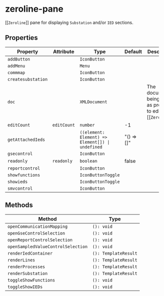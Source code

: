 # zeroline-pane

[[`Zeroline`]] pane for displaying `Substation` and/or `IED` sections.

## Properties

| Property           | Attribute   | Type                                             | Default    | Description                                      |
|--------------------|-------------|--------------------------------------------------|------------|--------------------------------------------------|
| `addButton`        |             | `IconButton`                                     |            |                                                  |
| `addMenu`          |             | `Menu`                                           |            |                                                  |
| `commmap`          |             | `IconButton`                                     |            |                                                  |
| `createsubstation` |             | `IconButton`                                     |            |                                                  |
| `doc`              |             | `XMLDocument`                                    |            | The document being edited as provided to editor by [[`Zeroline`]]. |
| `editCount`        | `editCount` | `number`                                         | -1         |                                                  |
| `getAttachedIeds`  |             | `((element: Element) => Element[]) \| undefined` | "() => []" |                                                  |
| `gsecontrol`       |             | `IconButton`                                     |            |                                                  |
| `readonly`         | `readonly`  | `boolean`                                        | false      |                                                  |
| `reportcontrol`    |             | `IconButton`                                     |            |                                                  |
| `showfunctions`    |             | `IconButtonToggle`                               |            |                                                  |
| `showieds`         |             | `IconButtonToggle`                               |            |                                                  |
| `smvcontrol`       |             | `IconButton`                                     |            |                                                  |

## Methods

| Method                             | Type                 |
|------------------------------------|----------------------|
| `openCommunicationMapping`         | `(): void`           |
| `openGseControlSelection`          | `(): void`           |
| `openReportControlSelection`       | `(): void`           |
| `openSampledValueControlSelection` | `(): void`           |
| `renderIedContainer`               | `(): TemplateResult` |
| `renderLines`                      | `(): TemplateResult` |
| `renderProcesses`                  | `(): TemplateResult` |
| `renderSubstation`                 | `(): TemplateResult` |
| `toggleShowFunctions`              | `(): void`           |
| `toggleShowIEDs`                   | `(): void`           |
